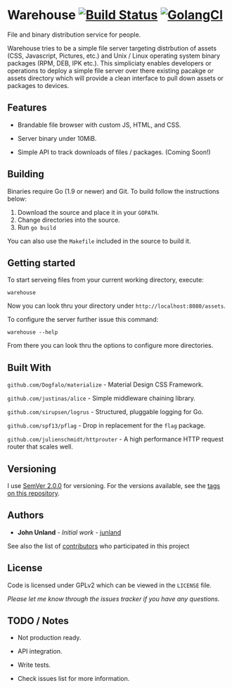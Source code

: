 # Warehouse [![Build Status](https://travis-ci.org/junland/warehouse.svg?branch=master)](https://travis-ci.org/junland/warehouse) [![GolangCI](https://golangci.com/badges/github.com/junland/warehouse.svg)](https://golangci.com)

File and binary distribution service for people.

Warehouse tries to be a simple file server targeting distrbution of assets (CSS, Javascript, Pictures, etc.) and Unix / Linux operating system binary packages (RPM, DEB, IPK etc.). This simpliciaty enables developers or operations to deploy a simple file server over there existing pacakge or assets directory which will provide a clean interface to pull down assets or packages to devices. 

## Features

* Brandable file browser with custom JS, HTML, and CSS.

* Server binary under 10MiB.

* Simple API to track downloads of files / packages. (Coming Soon!)

## Building

Binaries require Go (1.9 or newer) and Git. To build follow the instructions below:

1. Download the source and place it in your `GOPATH`.
2. Change directories into the source.
3. Run `go build`

You can also use the `Makefile` included in the source to build it.

## Getting started

To start serveing files from your current working directory, execute:

```
warehouse
```

Now you can look thru your directory under `http://localhost:8080/assets`.

To configure the server further issue this command:

```
warehouse --help
```

From there you can look thru the options to configure more directories.

## Built With

`github.com/Dogfalo/materialize` - Material Design CSS Framework.

`github.com/justinas/alice` - Simple middleware chaining library.

`github.com/sirupsen/logrus` -  Structured, pluggable logging for Go.

`github.com/spf13/pflag` - Drop in replacement for the `flag` package.

`github.com/julienschmidt/httprouter` - A high performance HTTP request router that scales well.

## Versioning

I use [SemVer 2.0.0](http://semver.org/) for versioning. For the versions available, see the [tags on this repository](https://github.com/junland/pak-mule/tags).

## Authors

* **John Unland** - *Initial work* - [junland](https://github.com/junland)

See also the list of [contributors](https://github.com/junland/warehouse/contributors) who participated in this project

## License

Code is licensed under GPLv2 which can be viewed in the `LICENSE` file.

_Please let me know through the issues tracker if you have any questions._

## TODO / Notes

* Not production ready.

* API integration.

* Write tests.

* Check issues list for more information.

